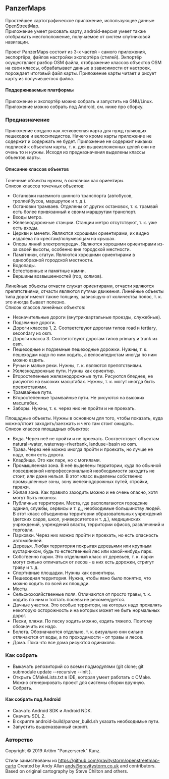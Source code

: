 ## PanzerMaps

Простейшее картографическое приложение, использующее данные OpenStreetMap.  
Приложение умеет рисовать карту, android-версия умеет также отображать местоположение, получаемое от систем спутниковой навигации. 

Проект PanzerMaps состоит из 3-х частей - самого приложения, экспортёра, файлов настройки экспортёра (стилей).
Экпортёр осуществляет разбор OSM файла, отображение классов объектов OSM на свои классы, обрабатывает данные в зависимости от настроек, порождает итоговый файл карты.
Приложение карты читает и рисует карту из получившегося файла.

#### Поддерживаемые платформы
 Приложение и экспортёр можно собрать и запустить на GNU/Linux.
 Приложение можно собрать под Android, см. ниже про сборку.

### Предназначение
Приложение создано как легковесная карта для нужд гуляющих пешеходов и велосипедистов. Ничего кроме карты приложение не содержит и содержать не будет.
Приложение не содержит никаких подписей к объектам карты, т. к. для вышеизложенных целей они не очень то и нужны.
Исходя из предназначения выделены классы объектов карты.

#### Описание классов объектов
Точечные объекты нужны, в основном как ориентиры.  
Список классов точечных объектов:
* Остановки наземного шинного транспорта (автобусов, троллейбусов, маршруток и т. д.).
* Остановки трамваев. Отделены от других остановок, т. к. трамвай есть более привязанный к своим маршрутам транспорт.
* Входы метро.
* Железнодорожные станции. Станции метро отсутствуют, т. к. уже есть входы.
* Церкви и мечети. Являются хорошими ориентирами, их видно издалека по крестам/полумесяцам на крышах.
* Опоры линий электропередач. Являются хорошими ориентирами из-за своей высоты, особенно вне городской местности.
* Памятники, статуи. Являются хорошими ориентирами в однообразной городской местности.
* Водопады.
* Естественные и памятные камни.
* Вершины возвышенностей (гор, холмов).

Линейные объекты отчасти служат ориентирами, отчасти являются препятствиями, отчасти являются путями движения. Линейные объекты типа дорог имеют также толщину, зависящую от количества полос, т. к. это иногда бывает полезно.  
Список классов линейных объектов:
* Незначительные дороги (внутриквартальные проезды, служебные).
* Подземные дороги.
* Дороги классов 1, 2. Соответствуют дорогам типов road и tertiary, secondary из osm.
* Дороги класса 3. Соответствуют дорогам типов primary и trunk из osm.
* Пешеходные и подземные пешеходные дорожки. Нужны, т. к. пешеходам надо по ним ходить, а велосипедистам иногда по ним можно ездить.
* Ручьи и малые реки. Нужны, т. к. являются препятствиями.
* Железнодорожные пути. Нужны как ориентир.
* Второстепенные железнодорожные пути. Рисуются бледнее, не рисуются на высоких масштабах. Нужны, т. к. могут иногда быть препятствиями.
* Трамвайные пути.
* Второстепенные трамвайные пути. Не рисуются на высоких масштабах.
* Заборы. Нужны, т. к. через них не пройти и не проехать.

Площадные объекты. Нужны в основном для того, чтобы показать, куда можно/стоит заходить/заезжать и чего там стоит ожидать.  
Список классов площадных объектов:
* Вода. Через неё не пройти и не проехать. Соответствует объектам natural=water, waterway=riverbank, landuse=basin из osm.
* Трава. Через неё можно иногда пройти и проехать, но лучше не надо, если есть дорога.
* Кладбище. Это как парк, но с могилами.
* Промышленная зона. В неё выделены территории, куда по обычной повседневной непрофессиональной необходимости заходить не стоит, или даже нельзя. В этот класс выделены собственно промышленные зоны, зону железнодорожных путей, стройки, гаражи.
* Жилая зона. Как правило заходить можно и не очень опасно, хотя могут быть нюансы.
* Публичные территории. Места, где располагаются городские здания, службы, сервисы и т. д,, необходимые большинству людей. В этот класс объединены территории образовательных учреждений (детских садов, школ, университетов и т. д.), медицинских учреждений, учреждений власти, территории офисов, развлечений и торговли. 
* Парковки. Через них можно пройти и проехать, но есть опасность автомобилей.
* Деревья. Любая территория покрытая деревьями или крупным кустарником, будь то естественный лес или какой-нибудь парк.
* Собственно парки. Это отдельный класс от деревьев, т. к. парки могут сильно отличаться от лесов - в них есть дорожки, стригут траву и т. д.
* Спортивные площадки. Нужны как ориентиры.
* Пешеходная территория. Нужна, чтобы явно было понятно, что можно ходить по всей их площади.
* Мосты.
* Сельскохозяйственные поля. Отличаются от просто травы, т. к. ходить по ним и топтать посевы не рекомендуется.
* Дачные участки. Это особые территори, на которых надо проявлять некоторую осторожность и на которых может не быть нормальных дорог.
* Пески, пляжи. По песку ходить можно, ездить тяжело. Поэтому обозначить их надо.
* Болота. Обозначаются отдельно, т. к. визуально они сильно отличаются от воды, а по проходимости - от травы и лесов.
* Дома. Пока что все дома рисуются одинаково.

### Как собрать
* Выкачать репозиторий со всеми подмодулями (git clone; git submodule update --recursive --init ).
* Открыть CMakeLists.txt в IDE, которая умеет работать с CMake. Можно сгенерировать проект для системы сборки вручную.
* Собрать.

#### Как собрать под Android
* Скачать Android SDK и Android NDK.
* Скачать SDL 2.
* В скрипте android-build/panzer_build.sh указать необходимые пути.
* Запустить вышеназванный скрипт.

### Авторство
Copyright © 2019 Artöm "Panzerscrek" Kunz.

Стили заимствованы из https://github.com/gravitystorm/openstreetmap-carto
Created by Andy Allan <andy@gravitystorm.co.uk> and contributors.
Based on original cartography by Steve Chilton and others.
